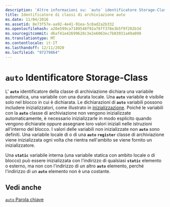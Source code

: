 ```yaml
---
description: 'Altre informazioni su: `auto` identificatore Storage-Class'
title: Identificatore di classi di archiviazione auto
ms.date: 11/04/2016
ms.assetid: 8e73f57e-aa92-4e41-91ea-5c8ad2a2b332
ms.openlocfilehash: a20e599ca7189548f92a78ff378e3b5f9f202b3d
ms.sourcegitcommit: d6af41e42699628c3e2e6063ec7b03931a49a098
ms.translationtype: MT
ms.contentlocale: it-IT
ms.lasthandoff: 12/11/2020
ms.locfileid: "97279864"
---
```

# <a name="auto-storage-class-specifier"></a>`auto` Identificatore Storage-Class

L' **`auto`** identificatore della classe di archiviazione dichiara una variabile automatica, una variabile con una durata locale. Una **`auto`** variabile è visibile solo nel blocco in cui è dichiarata. Le dichiarazioni di **`auto`** variabili possono includere inizializzatori, come illustrato in [inizializzazione](../c-language/initialization.md). Poiché le variabili con la **`auto`** classe di archiviazione non vengono inizializzate automaticamente, è necessario inizializzarle in modo esplicito quando vengono dichiarate oppure assegnare loro valori iniziali nelle istruzioni all'interno del blocco. I valori delle variabili non inizializzate non **`auto`** sono definiti. Una variabile locale di o di una **`auto`** **`register`** classe di archiviazione viene inizializzata ogni volta che rientra nell'ambito se viene fornito un inizializzatore.

Una **`static`** variabile interna (una variabile statica con ambito locale o di blocco) può essere inizializzata con l'indirizzo di qualsiasi **`static`** elemento o esterno, ma non con l'indirizzo di un altro **`auto`** elemento, perché l'indirizzo di un **`auto`** elemento non è una costante.

## <a name="see-also"></a>Vedi anche

[`auto` Parola chiave](../cpp/auto-cpp.md)
